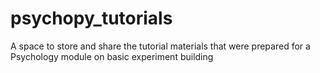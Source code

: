 # psychopy_tutorials
A space to store and share the tutorial materials that were prepared for a Psychology module on basic experiment building
